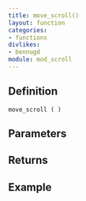 ```yaml
---
title: move_scroll()
layout: function
categories:
- functions
divlikes:
- bennugd
module: mod_scroll
---
```


## Definition

    move_scroll ( )

## Parameters

## Returns

## Example
